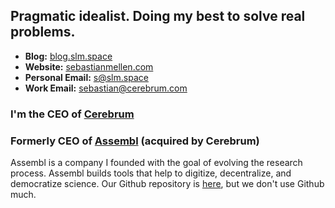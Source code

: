 ## Pragmatic idealist. Doing my best to solve real problems.

- **Blog:** [blog.slm.space](https://blog.slm.space/)
- **Website:** [sebastianmellen.com](https://sebastianmellen.com)
- **Personal Email:** [s@slm.space](mailto:s@slm.space)
- **Work Email:** [sebastian@cerebrum.com](mailto:sebastian@cerebrum.com)

### I'm the CEO of [Cerebrum](https://cerebrum.com)

### Formerly CEO of [Assembl](https://assembl.net) (acquired by Cerebrum)
Assembl is a company I founded with the goal of evolving the research process. Assembl builds tools that help to digitize, decentralize, and democratize science. Our Github repository is [here](https://github.com/assemblinc), but we don't use Github much. 
